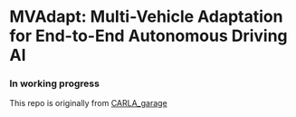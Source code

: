 # MVAdapt: Multi-Vehicle Adaptation for End-to-End Autonomous Driving AI

### In working progress

This repo is originally from [CARLA_garage](https://github.com/autonomousvision/carla_garage)